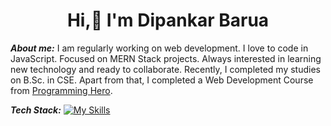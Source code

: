 <h1 align="center"> Hi,👋 I'm Dipankar Barua </h1>


***About me:***
I am regularly working on web development. I love to code in JavaScript. Focused on MERN Stack projects. Always interested in learning new technology and ready to collaborate.
Recently, I completed my studies on B.Sc. in CSE. Apart from that, I completed a Web Development Course from [Programming Hero](https://www.programming-hero.com/).


***Tech Stack:***
[![My Skills](https://skillicons.dev/icons?i=html,css,react,nodejs,express,firebase,js,mongodb,tailwind,jwt&perline=3)](https://skillicons.dev)


